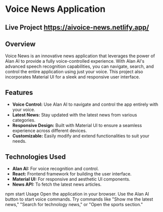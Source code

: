 # Voice News Application
## Live Project https://aivoice-news.netlify.app/

## Overview

Voice News is an innovative news application that leverages the power of Alan AI to provide a fully voice-controlled experience. With Alan AI's advanced speech recognition capabilities, you can navigate, search, and control the entire application using just your voice. This project also incorporates Material UI for a sleek and responsive user interface.

## Features

- **Voice Control:** Use Alan AI to navigate and control the app entirely with your voice.
- **Latest News:** Stay updated with the latest news from various categories.
- **Responsive Design:** Built with Material UI to ensure a seamless experience across different devices.
- **Customizable:** Easily modify and extend functionalities to suit your needs.

## Technologies Used

- **Alan AI:** For voice recognition and control.
- **React:** Frontend framework for building the user interface.
- **Material UI:** For responsive and aesthetic UI components.
- **News API:** To fetch the latest news articles.


npm start
Usage
Open the application in your browser.
Use the Alan AI button to start voice commands.
Try commands like "Show me the latest news," "Search for technology news," or "Open the sports section."
